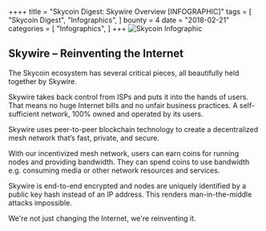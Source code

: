 ++++
title = "Skycoin Digest: Skywire Overview [INFOGRAPHIC]"
tags = [
    "Skycoin Digest",
    "Infographics",
]
bounty = 4
date = "2018-02-21"
categories = [
    "Infographics",
]
+++
![Skycoin Infographic](/img/Skycoin-Digest-Skywire-Overview.jpg)

## Skywire – Reinventing the Internet

The Skycoin ecosystem has several critical pieces, all beautifully held together by Skywire.

Skywire takes back control from ISPs and puts it into the hands of users. That means no huge Internet bills and no unfair business practices. A self-sufficient network, 100% owned and operated by its users.

Skywire uses peer-to-peer blockchain technology to create a decentralized mesh network that’s fast, private, and secure.

With our incentivized mesh network, users can earn coins for running nodes and providing bandwidth. They can spend coins to use bandwidth e.g. consuming media or other network resources and services. 

Skywire is end-to-end encrypted and nodes are uniquely identified by a public key hash instead of an IP address. This renders man-in-the-middle attacks impossible. 

We're not just changing the Internet, we're reinventing it.